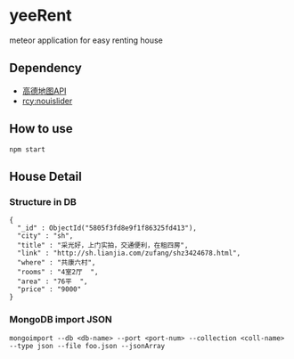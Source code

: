 # yeeRent
meteor application for easy renting house
## Dependency
* [高德地图API](http://lbs.amap.com/api/javascript-api/example/map/map-show/)
* [rcy:nouislider](https://github.com/rcy/meteor-nouislider)

## How to use
```
npm start
```

## House Detail

### Structure in DB
```
{
  "_id" : ObjectId("5805f3fd8e9f1f86325fd413"),
  "city" : "sh",
  "title" : "采光好，上门实拍，交通便利，在租四房",
  "link" : "http://sh.lianjia.com/zufang/shz3424678.html",
  "where" : "共康六村",
  "rooms" : "4室2厅  ",
  "area" : "76平  ",
  "price" : "9000"
}
```

### MongoDB import JSON
```
mongoimport --db <db-name> --port <port-num> --collection <coll-name> --type json --file foo.json --jsonArray
```
